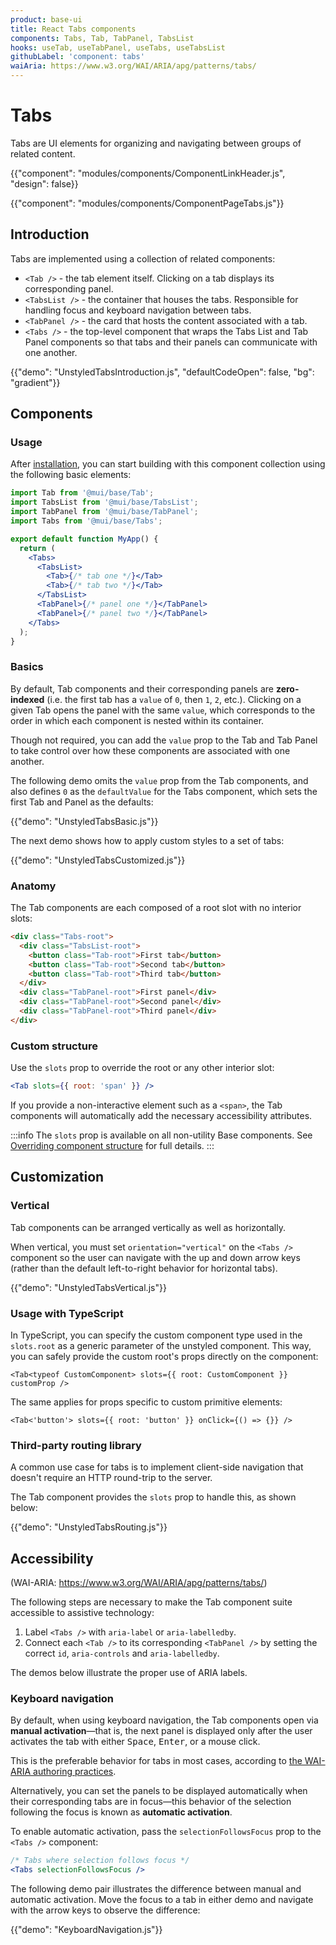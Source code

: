 ```yaml
---
product: base-ui
title: React Tabs components
components: Tabs, Tab, TabPanel, TabsList
hooks: useTab, useTabPanel, useTabs, useTabsList
githubLabel: 'component: tabs'
waiAria: https://www.w3.org/WAI/ARIA/apg/patterns/tabs/
---
```


# Tabs

<p class="description">Tabs are UI elements for organizing and navigating between groups of related content.</p>

{{"component": "modules/components/ComponentLinkHeader.js", "design": false}}

{{"component": "modules/components/ComponentPageTabs.js"}}

## Introduction

Tabs are implemented using a collection of related components:

- `<Tab />` - the tab element itself. Clicking on a tab displays its corresponding panel.
- `<TabsList />` - the container that houses the tabs. Responsible for handling focus and keyboard navigation between tabs.
- `<TabPanel />` - the card that hosts the content associated with a tab.
- `<Tabs />` - the top-level component that wraps the Tabs List and Tab Panel components so that tabs and their panels can communicate with one another.

{{"demo": "UnstyledTabsIntroduction.js", "defaultCodeOpen": false, "bg": "gradient"}}

## Components

### Usage

After [installation](/base-ui/getting-started/quickstart/#installation), you can start building with this component collection using the following basic elements:

```jsx
import Tab from '@mui/base/Tab';
import TabsList from '@mui/base/TabsList';
import TabPanel from '@mui/base/TabPanel';
import Tabs from '@mui/base/Tabs';

export default function MyApp() {
  return (
    <Tabs>
      <TabsList>
        <Tab>{/* tab one */}</Tab>
        <Tab>{/* tab two */}</Tab>
      </TabsList>
      <TabPanel>{/* panel one */}</TabPanel>
      <TabPanel>{/* panel two */}</TabPanel>
    </Tabs>
  );
}
```

### Basics

By default, Tab components and their corresponding panels are **zero-indexed** (i.e. the first tab has a `value` of `0`, then `1`, `2`, etc.).
Clicking on a given Tab opens the panel with the same `value`, which corresponds to the order in which each component is nested within its container.

Though not required, you can add the `value` prop to the Tab and Tab Panel to take control over how these components are associated with one another.

The following demo omits the `value` prop from the Tab components, and also defines `0` as the `defaultValue` for the Tabs component, which sets the first Tab and Panel as the defaults:

{{"demo": "UnstyledTabsBasic.js"}}

The next demo shows how to apply custom styles to a set of tabs:

{{"demo": "UnstyledTabsCustomized.js"}}

### Anatomy

The Tab components are each composed of a root slot with no interior slots:

```html
<div class="Tabs-root">
  <div class="TabsList-root">
    <button class="Tab-root">First tab</button>
    <button class="Tab-root">Second tab</button>
    <button class="Tab-root">Third tab</button>
  </div>
  <div class="TabPanel-root">First panel</div>
  <div class="TabPanel-root">Second panel</div>
  <div class="TabPanel-root">Third panel</div>
</div>
```

### Custom structure

Use the `slots` prop to override the root or any other interior slot:

```jsx
<Tab slots={{ root: 'span' }} />
```

If you provide a non-interactive element such as a `<span>`, the Tab components will automatically add the necessary accessibility attributes.

:::info
The `slots` prop is available on all non-utility Base components.
See [Overriding component structure](/base-ui/guides/overriding-component-structure/) for full details.
:::

## Customization

### Vertical

Tab components can be arranged vertically as well as horizontally.

When vertical, you must set `orientation="vertical"` on the `<Tabs />` component so the user can navigate with the up and down arrow keys (rather than the default left-to-right behavior for horizontal tabs).

{{"demo": "UnstyledTabsVertical.js"}}

### Usage with TypeScript

In TypeScript, you can specify the custom component type used in the `slots.root` as a generic parameter of the unstyled component. This way, you can safely provide the custom root's props directly on the component:

```tsx
<Tab<typeof CustomComponent> slots={{ root: CustomComponent }} customProp />
```

The same applies for props specific to custom primitive elements:

```tsx
<Tab<'button'> slots={{ root: 'button' }} onClick={() => {}} />
```

### Third-party routing library

A common use case for tabs is to implement client-side navigation that doesn't require an HTTP round-trip to the server.

The Tab component provides the `slots` prop to handle this, as shown below:

{{"demo": "UnstyledTabsRouting.js"}}

## Accessibility

(WAI-ARIA: https://www.w3.org/WAI/ARIA/apg/patterns/tabs/)

The following steps are necessary to make the Tab component suite accessible to assistive technology:

1. Label `<Tabs />` with `aria-label` or `aria-labelledby`.
2. Connect each `<Tab />` to its corresponding `<TabPanel />` by setting the correct `id`, `aria-controls` and `aria-labelledby`.

The demos below illustrate the proper use of ARIA labels.

### Keyboard navigation

By default, when using keyboard navigation, the Tab components open via **manual activation**—that is, the next panel is displayed only after the user activates the tab with either <kbd class="key">Space</kbd>, <kbd class="key">Enter</kbd>, or a mouse click.

This is the preferable behavior for tabs in most cases, according to [the WAI-ARIA authoring practices](https://www.w3.org/WAI/ARIA/apg/patterns/tabs/).

Alternatively, you can set the panels to be displayed automatically when their corresponding tabs are in focus—this behavior of the selection following the focus is known as **automatic activation**.

To enable automatic activation, pass the `selectionFollowsFocus` prop to the `<Tabs />` component:

```jsx
/* Tabs where selection follows focus */
<Tabs selectionFollowsFocus />
```

The following demo pair illustrates the difference between manual and automatic activation.
Move the focus to a tab in either demo and navigate with the arrow keys to observe the difference:

{{"demo": "KeyboardNavigation.js"}}
